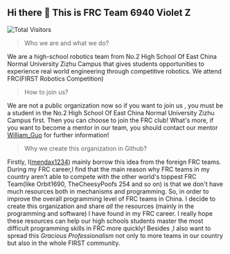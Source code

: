 ## Hi there 👋 This is FRC Team 6940 Violet Z

![Total Visitors](https://visitor-badge.glitch.me/badge?page_id=Team6940.Team6940)

>Who we are and what we do?

We are a high-school robotics team from No.2 High School Of East China Normal University Zizhu Campus that gives students opportunities to experience real world engineering through competitive robotics. We attend FRC(FIRST Robotics Competition)

>How to join us?

We are not a public organization now so if you want to join us , you must be a student in the No.2 High School Of East China Normal University Zizhu Campus first. Then you can choose to join the FRC club! What's more, if you want to become a mentor in our team, you should contact our mentor [William_Guo](https://github.com/williamguowei) for further information!

>Why we create this organization in Github?

Firstly, l([mendax1234](https://github.com/mendax1234)) mainly borrow this idea from the foreign FRC teams. During my FRC career,l find that the main reason why FRC teams in my country aren't able to compete with the other world's toppest FRC Team(like Orbit1690, TheCheesyPoofs 254 and so on) is that we don't have much resources both in mechanisms and programming. So, in order to improve the overall programming level of FRC teams in China. I decide to create this organization and share *all* the resources (mainly in the programming and software) l have found in my FRC career. l really hope these resources can help our high schools students master the most difficult programming skills in FRC more quickly!  Besides ,l also want to spread this *Gracious Professionalism* not only to more teams in our country but also in the whole FIRST community.
